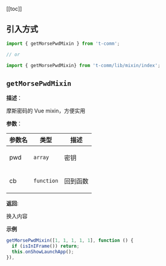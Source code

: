 [[toc]]

## 引入方式

```ts
import { getMorsePwdMixin } from 't-comm';

// or

import { getMorsePwdMixin} from 't-comm/lib/mixin/index';
```


## `getMorsePwdMixin` 


**描述**：<p>摩斯密码的 Vue mixin，方便实用</p>

**参数**：


| 参数名 | 类型 | 描述 |
| --- | --- | --- |
| pwd | <code>array</code> | <p>密钥</p> |
| cb | <code>function</code> | <p>回到函数</p> |

**返回**: <p>换入内容</p>

**示例**

```ts
getMorsePwdMixin([1, 1, 1, 1, 1], function () {
  if (isInIFrame()) return;
  this.onShowLaunchApp();
}),
```
